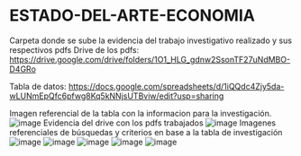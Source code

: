 # ESTADO-DEL-ARTE-ECONOMIA
Carpeta donde se sube la evidencia del trabajo investigativo realizado y sus respectivos pdfs
Drive de los pdfs:
https://drive.google.com/drive/folders/1O1_HLG_gdnw2SsonTF27uNdMBO-D4GRo

Tabla de datos:
https://docs.google.com/spreadsheets/d/1iQQdc4Zjy5da-wLUNmEpQfc6pfwg8Kq5kNNjsUTBviw/edit?usp=sharing

Imagen referencial de la tabla con la informacion para la investigación.
![image](https://github.com/HolgerCG/ESTADO-DEL-ARTE-ECONOMIA/assets/108628020/6cdeec3f-f5cb-4aa7-9b99-e762bff06291)
Evidencia del drive con los pdfs trabajados
![image](https://github.com/HolgerCG/ESTADO-DEL-ARTE-ECONOMIA/assets/108628020/a5537086-cde5-44e7-9f15-849a6f7abd69)
Imagenes referenciales de búsquedas y criterios en base a la tabla de investigación
![image](https://github.com/HolgerCG/ESTADO-DEL-ARTE-ECONOMIA/assets/108628020/997aae27-45bd-4758-8140-f85b7e2f5958)
![image](https://github.com/HolgerCG/ESTADO-DEL-ARTE-ECONOMIA/assets/108628020/e5b091e6-4a8b-42b3-b663-27ea8c1bee45)
![image](https://github.com/HolgerCG/ESTADO-DEL-ARTE-ECONOMIA/assets/108628020/ef37aa01-e3ee-4ae6-ad68-fccaa8dab16b)
![image](https://github.com/HolgerCG/ESTADO-DEL-ARTE-ECONOMIA/assets/108628020/3cb63df0-071c-4cf3-a083-5d180c1cad05)
![image](https://github.com/HolgerCG/ESTADO-DEL-ARTE-ECONOMIA/assets/108628020/041c0968-9938-40f7-bf11-e70753f228d7)


